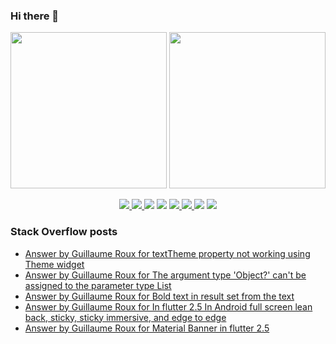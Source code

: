 ### Hi there 👋

<p align="left">
 <a>
  <img height="250em" src="https://github-readme-stats.vercel.app/api?username=TesteurManiak&theme=tokyonight" />
  <a href="https://stackoverflow.com/users/9942346/testeur-maniak">
   <img height="250em" src="https://github-readme-stackoverflow.vercel.app/?userID=9942346&theme=dark" />
  </a>
 </a>
</p>

<p align="center">
 <a href="https://pub.dev/publishers/rouxguillau.me/packages">
  <img src="https://img.shields.io/badge/dart-%230175C2.svg?&style=for-the-badge&logo=dart&logoColor=white"/>
 </a>
 <a href="https://pub.dev/publishers/rouxguillau.me/packages">
  <img src="https://img.shields.io/badge/Flutter%20-%2302569B.svg?&style=for-the-badge&logo=Flutter&logoColor=white" />
 </a>
 <img src="https://img.shields.io/badge/swift-%23FA7343.svg?&style=for-the-badge&logo=swift&logoColor=white"/>
 <img src="https://img.shields.io/badge/git%20-%23F05033.svg?&style=for-the-badge&logo=git&logoColor=white"/>
 <a href="https://gitlab.com/G_Roux">
  <img src="https://img.shields.io/badge/gitlab%20-%23181717.svg?&style=for-the-badge&logo=gitlab&logoColor=white"/>
 </a>
 <a href="https://github.com/TesteurManiak">
  <img src="https://img.shields.io/badge/github%20-%23121011.svg?&style=for-the-badge&logo=github&logoColor=white"/>
 </a>
 <img src="https://img.shields.io/badge/firebase%20-%23039BE5.svg?&style=for-the-badge&logo=firebase"/>
 <a href="https://www.linkedin.com/in/guillaume2-roux/">
  <img src="https://img.shields.io/badge/linkedin%20-%230077B5.svg?&style=for-the-badge&logo=linkedin&logoColor=white"/>
 </a>
</p>

### Stack Overflow posts

<!-- STACKOVERFLOW:START -->
- [Answer by Guillaume Roux for textTheme property not working using Theme widget](https://stackoverflow.com/questions/69019872/texttheme-property-not-working-using-theme-widget/69133908#69133908)
- [Answer by Guillaume Roux for The argument type 'Object?' can't be assigned to the parameter type List](https://stackoverflow.com/questions/69129445/the-argument-type-object-cant-be-assigned-to-the-parameter-type-list/69129537#69129537)
- [Answer by Guillaume Roux for Bold text in result set from the text](https://stackoverflow.com/questions/69128357/bold-text-in-result-set-from-the-text/69129443#69129443)
- [Answer by Guillaume Roux for In flutter 2.5 In Android full screen lean back, sticky, sticky immersive, and edge to edge](https://stackoverflow.com/questions/69115166/in-flutter-2-5-in-android-full-screen-lean-back-sticky-sticky-immersive-and-e/69116536#69116536)
- [Answer by Guillaume Roux for Material Banner in flutter 2.5](https://stackoverflow.com/questions/69109122/material-banner-in-flutter-2-5/69109242#69109242)
<!-- STACKOVERFLOW:END -->
